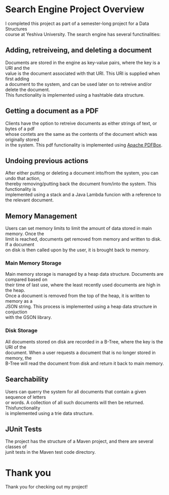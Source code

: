 # Search Engine Project Overview
I completed this project as part of a semester-long project for a Data Structures\
course at Yeshiva University. The search engine has several functinalities:
## Adding, retreiveing, and deleting a document
Documents are stored in the engine as key-value pairs, where the key is a URI and the\
value is the document associated with that URI. This URI is supplied when first adding\
a document to the system, and can be used later on to retreive and/or delete the document.\
This functionality is implemented using a hashtable data structure.
## Getting a document as a PDF
Clients have the option to retreive documents as either strings of text, or bytes of a pdf\
whose contets are the same as the contents of the document which was originally stored\
in the system. This pdf functionality is implemented using [Apache PDFBox](https://pdfbox.apache.org/).
## Undoing previous actions
After either putting or deleting a document into/from the system, you can undo that action,\
thereby removing/putting back the document from/into the system. This functionality is\
implemented using a stack and a Java Lambda funcion with a reference to the relevant document.
## Memory Management
Users can set memory limits to limit the amount of data stored in main memory. Once the\
limit is reached, documents get removed from memory and written to disk. If a document\
on disk is then called upon by the user, it is brought back to memory.
### Main Memory Storage
Main memory storage is managed by a heap data structure. Documents are compared based on\
their time of last use, where the least recently used documents are high in the heap.\
Once a document is removed from the top of the heap, it is written to memory as a\
JSON string. This process is implemented using a heap data structure in conjuction\
with the GSON library.
### Disk Storage
All documents stored on disk are recorded in a B-Tree, where the key is the URI of the\
document. When a user requests a document that is no longer stored in memory, the\
B-Tree will read the document from disk and return it back to main memory.
## Searchability
Users can querry the system for all documents that contain a given sequence of letters\
or words. A collection of all such documents will then be returned. Thisfunctionality\
is implemented using a trie data structure.
## JUnit Tests
The project has the structure of a Maven project, and there are several classes of\
junit tests in the Maven test code directory.
# Thank you
Thank you for checking out my project!
